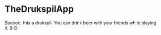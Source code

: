 # TheDrukspilApp

Sooooo, this a drukspil.
You can drink beer with your friends while playing it.
8-D
